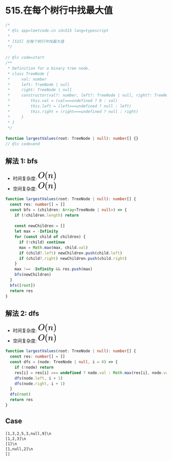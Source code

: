 # 515.在每个树行中找最大值

```ts
/*
 * @lc app=leetcode.cn id=515 lang=typescript
 *
 * [515] 在每个树行中找最大值
 */

// @lc code=start
/**
 * Definition for a binary tree node.
 * class TreeNode {
 *     val: number
 *     left: TreeNode | null
 *     right: TreeNode | null
 *     constructor(val?: number, left?: TreeNode | null, right?: TreeNode | null) {
 *         this.val = (val===undefined ? 0 : val)
 *         this.left = (left===undefined ? null : left)
 *         this.right = (right===undefined ? null : right)
 *     }
 * }
 */

function largestValues(root: TreeNode | null): number[] {}
// @lc code=end
```

## 解法 1: bfs

- 时间复杂度: <!-- $O(n)$ --> <img style="transform: translateY(0.1em); background: white;" src="./svg/o-n.svg" alt="O(n)">
- 空间复杂度: <!-- $O(n)$ --> <img style="transform: translateY(0.1em); background: white;" src="./svg/o-n.svg" alt="O(n)">

```ts
function largestValues(root: TreeNode | null): number[] {
  const res: number[] = []
  const bfs = (children: Array<TreeNode | null>) => {
    if (!children.length) return

    const newChildren = []
    let max = -Infinity
    for (const child of children) {
      if (!child) continue
      max = Math.max(max, child.val)
      if (child?.left) newChildren.push(child.left)
      if (child?.right) newChildren.push(child.right)
    }
    max !== -Infinity && res.push(max)
    bfs(newChildren)
  }
  bfs([root])
  return res
}
```

## 解法 2: dfs

- 时间复杂度: <!-- $O(n)$ --> <img style="transform: translateY(0.1em); background: white;" src="./svg/o-n.svg" alt="O(n)">
- 空间复杂度: <!-- $O(n)$ --> <img style="transform: translateY(0.1em); background: white;" src="./svg/o-n.svg" alt="O(n)">

```ts
function largestValues(root: TreeNode | null): number[] {
  const res: number[] = []
  const dfs = (node: TreeNode | null, i = 0) => {
    if (!node) return
    res[i] = res[i] === undefined ? node.val : Math.max(res[i], node.val)
    dfs(node.left, i + 1)
    dfs(node.right, i + 1)
  }
  dfs(root)
  return res
}
```

## Case

```text
[1,3,2,5,3,null,9]\n
[1,2,3]\n
[1]\n
[1,null,2]\n
[]
```
